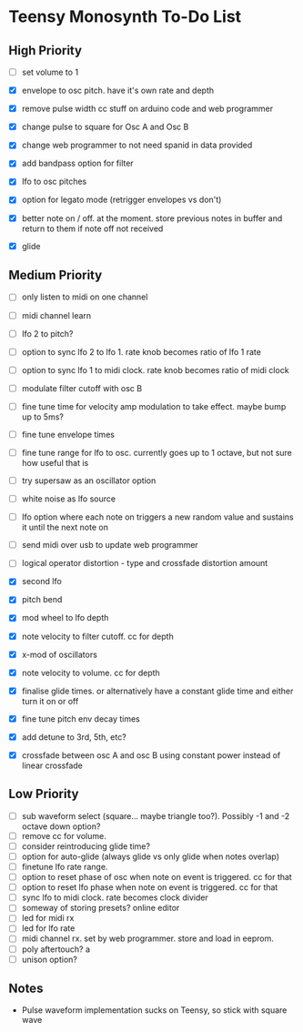 # Teensy Monosynth To-Do List

## High Priority
- [ ] set volume to 1
- [x] envelope to osc pitch. have it's own rate and depth
- [x] remove pulse width cc stuff on arduino code and web programmer
- [x] change pulse to square for Osc A and Osc B
- [x] change web programmer to not need spanid in data provided
- [x] add bandpass option for filter
- [x] lfo to osc pitches
- [x] option for legato mode (retrigger envelopes vs don't)
- [x] better note on / off. at the moment. store previous notes in buffer and return to them if note off not received
- [x] glide


## Medium Priority
- [ ] only listen to midi on one channel
- [ ] midi channel learn
- [ ] lfo 2 to pitch?
- [ ] option to sync lfo 2 to lfo 1. rate knob becomes ratio of lfo 1 rate
- [ ] option to sync lfo 1 to midi clock. rate knob becomes ratio of midi clock
- [ ] modulate filter cutoff with osc B
- [ ] fine tune time for velocity amp modulation to take effect. maybe bump up to 5ms?
- [ ] fine tune envelope times
- [ ] fine tune range for lfo to osc. currently goes up to 1 octave, but not sure how useful that is
- [ ] try supersaw as an oscillator option
- [ ] white noise as lfo source
- [ ] lfo option where each note on triggers a new random value and sustains it until the next note on 
- [ ] send midi over usb to update web programmer
- [ ] logical operator distortion - type and crossfade distortion amount
- [x] second lfo
- [x] pitch bend
- [x] mod wheel to lfo depth
- [x] note velocity to filter cutoff. cc for depth
- [x] x-mod of oscillators
- [x] note velocity to volume. cc for depth
- [x] finalise glide times. or alternatively have a constant glide time and either turn it on or off
- [x] fine tune pitch env decay times
- [x] add detune to 3rd, 5th, etc?
- [x] crossfade between osc A and osc B using constant power instead of linear crossfade


## Low Priority
- [ ] sub waveform select (square... maybe triangle too?). Possibly -1 and -2 octave down option?
- [ ] remove cc for volume.
- [ ] consider reintroducing glide time?
- [ ] option for auto-glide (always glide vs only glide when notes overlap)
- [ ] finetune lfo rate range. 
- [ ] option to reset phase of osc when note on event is triggered. cc for that
- [ ] option to reset lfo phase when note on event is triggered. cc for that
- [ ] sync lfo to midi clock. rate becomes clock divider
- [ ] someway of storing presets? online editor
- [ ] led for midi rx
- [ ] led for lfo rate
- [ ] midi channel rx. set by web programmer. store and load in eeprom.
- [ ] poly aftertouch? a
- [ ] unison option?

## Notes
- Pulse waveform implementation sucks on Teensy, so stick with square wave